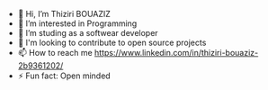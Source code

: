 - 👋 Hi, I’m Thiziri BOUAZIZ
- 👀 I’m interested in Programming
- 🌱 I’m studing as a softwear developer
- 💞️ I'm looking to contribute to open source projects 
- 📫 How to reach me https://www.linkedin.com/in/thiziri-bouaziz-2b9361202/
- ⚡ Fun fact: Open minded

<!---
thiziribouaziz/thiziribouaziz is a ✨ special ✨ repository because its `README.md` (this file) appears on your GitHub profile.
You can click the Preview link to take a look at your changes.
--->
